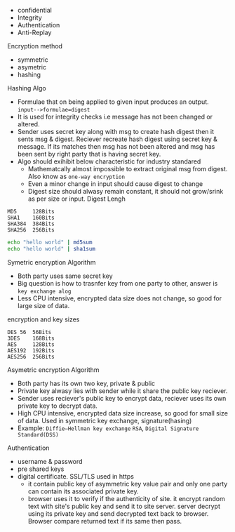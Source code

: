 

* confidential
* Integrity
* Authentication
* Anti-Replay

Encryption method
* symmetric
* asymetric
* hashing


Hashing Algo
* Formulae that on being applied to given input produces an output. `input-->formulae=digest`
* It is used for integrity checks i.e message has not been changed or altered.
* Sender uses secret key along with msg to create hash digest then it sents msg & digest. Reciever recreate hash digest using secret key & message. If its matches then msg has not been altered and msg has been sent by right party that is having secret key.
* Algo should exihibit below characteristic for industry standared
    * Mathematcally almost impossible to extract original msg from digest. Also know as `one-way encryption`
    * Even a minor change in input should cause digest to change
    * Digest size should alwasy remain constant, it should not grow/srink as per size or input.
Digest Lengh
```
MD5     128Bits
SHA1    160Bits
SHA384  384Bits
SHA256  256Bits
```

```bash
echo "hello world" | md5sum
echo "hello world" | sha1sum
```

Symetric encryption Algorithm
* Both party uses same secret key
* Big question is how to trasnfer key from one party to other, answer is `key exchange alog`
* Less CPU intensive, encrypted data size does not change, so good for large size of data.

encryption and key sizes
```
DES 56  56Bits
3DES    168Bits
AES     128Bits
AES192  192Bits
AES256  256Bits
```

Asymetric encryption Algorithm
* Both party has its own two key, private & public
* Private key alwasy lies with sender while it share the public key reciever.
* Sender uses reciever's public key to encrypt data, reciever uses its own private key to decrypt data.
* High CPU intensive, encrypted data size increase, so good for small size of data. Used in symmetric key exchange, signature(hasing)
* Example:  `Diffie–Hellman key exchange` `RSA`, `Digital Signature Standard(DSS)`

Authentication
* username & password
* pre shared keys
* digital certificate. SSL/TLS used in https
    * it contain public key of asymmetric key value pair and only one party can contain its associated private key.
    * browser uses it to verify if the authenticity of site. it encrypt random text with site's public key and send it to site server. server decrypt using its private key and send decrypted text back to browser. Browser compare returned text if its same then pass.